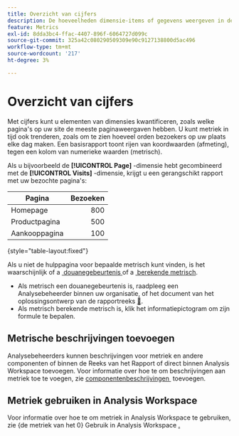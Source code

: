 ```yaml
---
title: Overzicht van cijfers
description: De hoeveelheden dimensie-items of gegevens weergeven in de loop van de tijd.
feature: Metrics
exl-id: 8dda3bc4-ffac-4407-896f-6064727d099c
source-git-commit: 325a42c080290509309e90c9127138800d5ac496
workflow-type: tm+mt
source-wordcount: '217'
ht-degree: 3%

---
```


# Overzicht van cijfers

Met cijfers kunt u elementen van dimensies kwantificeren, zoals welke pagina&#39;s op uw site de meeste paginaweergaven hebben. U kunt metriek in tijd ook trenderen, zoals om te zien hoeveel orden bezoekers op uw plaats elke dag maken. Een basisrapport toont rijen van koordwaarden (afmeting), tegen een kolom van numerieke waarden (metrisch).

Als u bijvoorbeeld de **[!UICONTROL Page]** -dimensie hebt gecombineerd met de **[!UICONTROL Visits]** -dimensie, krijgt u een gerangschikt rapport met uw bezochte pagina&#39;s:

| Pagina | Bezoeken |
| --- | ---: |
| Homepage | 800 |
| Productpagina | 500 |
| Aankooppagina | 100 |

{style="table-layout:fixed"}

Als u niet de hulppagina voor bepaalde metrisch kunt vinden, is het waarschijnlijk of a [&#x200B; douanegebeurtenis &#x200B;](custom-events.md) of a [&#x200B; berekende metrisch &#x200B;](../calculated-metrics/cm-overview.md).

* Als metrisch een douanegebeurtenis is, raadpleeg een Analysebeheerder binnen uw organisatie, of het document van het oplossingsontwerp van de rapportreeks [&#128279;](/help/implement/prepare/solution-design.md).
* Als metrisch berekende metrisch is, klik het informatiepictogram om zijn formule te bepalen.

## Metrische beschrijvingen toevoegen

Analysebeheerders kunnen beschrijvingen voor metriek en andere componenten of binnen de Reeks van het Rapport of direct binnen Analysis Workspace toevoegen. Voor informatie over hoe te om beschrijvingen aan metriek toe te voegen, zie [&#x200B; componentenbeschrijvingen &#x200B;](/help/analyze/analysis-workspace/components/add-component-descriptions.md) toevoegen.

## Metriek gebruiken in Analysis Workspace

Voor informatie over hoe te om metriek in Analysis Workspace te gebruiken, zie {de metriek van het 0} Gebruik in Analysis Workspace [.](/help/analyze/analysis-workspace/components/apply-create-metrics.md)
